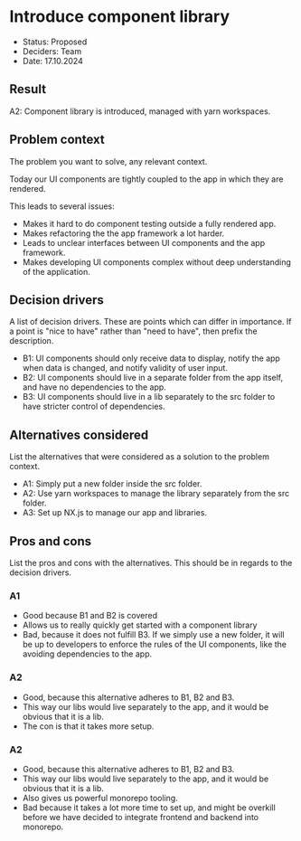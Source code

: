 # Introduce component library

-   Status: Proposed
-   Deciders: Team
-   Date: 17.10.2024

## Result

A2: Component library is introduced, managed with yarn workspaces.

## Problem context

The problem you want to solve, any relevant context.

Today our UI components are tightly coupled to the app in which they are rendered.

This leads to several issues:

- Makes it hard to do component testing outside a fully rendered app.
- Makes refactoring the the app framework a lot harder.
- Leads to unclear interfaces between UI components and the app framework.
- Makes developing UI components complex without deep understanding of the application.

## Decision drivers

A list of decision drivers. These are points which can differ in importance. If a point is "nice to have" rather than
"need to have", then prefix the description.

-   B1: UI components should only receive data to display, notify the app when data is changed, and notify validity of user input.
-   B2: UI components should live in a separate folder from the app itself, and have no dependencies to the app.
-   B3: UI components should live in a lib separately to the src folder to have stricter control of dependencies.

## Alternatives considered

List the alternatives that were considered as a solution to the problem context.

-   A1: Simply put a new folder inside the src folder.
-   A2: Use yarn workspaces to manage the library separately from the src folder.
-   A3: Set up NX.js to manage our app and libraries.

## Pros and cons

List the pros and cons with the alternatives. This should be in regards to the decision drivers.

### A1

-   Good because B1 and B2 is covered
  -   Allows us to really quickly get started with a component library
-   Bad, because it does not fulfill B3. If we simply use a new folder, it will be up to developers to enforce the rules of the UI components, like the avoiding dependencies to the app.

### A2

-   Good, because this alternative adheres to B1, B2 and B3.
  - This way our libs would live separately to the app, and it would be obvious that it is a lib.
-   The con is that it takes more setup.

### A2

-   Good, because this alternative adheres to B1, B2 and B3.
  - This way our libs would live separately to the app, and it would be obvious that it is a lib.
  - Also gives us powerful monorepo tooling.
-   Bad because it takes a lot more time to set up, and might be overkill before we have decided to integrate frontend and backend into monorepo.
